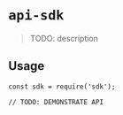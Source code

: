 # `api-sdk`

> TODO: description

## Usage

```
const sdk = require('sdk');

// TODO: DEMONSTRATE API
```
